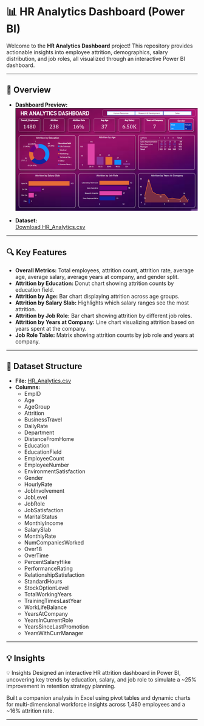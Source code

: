 # 📊 HR Analytics Dashboard (Power BI)

Welcome to the **HR Analytics Dashboard** project! This repository provides actionable insights into employee attrition, demographics, salary distribution, and job roles, all visualized through an interactive Power BI dashboard.

---

## 🚀 Overview

- **Dashboard Preview:**  
  ![HR Analytics Dashboard](./HR_Analystics_Dashboard.png)

- **Dataset:**  
  [Download HR_Analytics.csv](./HR_Analytics.csv)

---

## 🔍 Key Features

- **Overall Metrics:** Total employees, attrition count, attrition rate, average age, average salary, average years at company, and gender split.
- **Attrition by Education:** Donut chart showing attrition counts by education field.
- **Attrition by Age:** Bar chart displaying attrition across age groups.
- **Attrition by Salary Slab:** Highlights which salary ranges see the most attrition.
- **Attrition by Job Role:** Bar chart showing attrition by different job roles.
- **Attrition by Years at Company:** Line chart visualizing attrition based on years spent at the company.
- **Job Role Table:** Matrix showing attrition counts by job role and years at company.

---

## 📁 Dataset Structure

- **File:** [HR_Analytics.csv](./HR_Analytics.csv)
- **Columns:**
  - EmpID
  - Age
  - AgeGroup
  - Attrition
  - BusinessTravel
  - DailyRate
  - Department
  - DistanceFromHome
  - Education
  - EducationField
  - EmployeeCount
  - EmployeeNumber
  - EnvironmentSatisfaction
  - Gender
  - HourlyRate
  - JobInvolvement
  - JobLevel
  - JobRole
  - JobSatisfaction
  - MaritalStatus
  - MonthlyIncome
  - SalarySlab
  - MonthlyRate
  - NumCompaniesWorked
  - Over18
  - OverTime
  - PercentSalaryHike
  - PerformanceRating
  - RelationshipSatisfaction
  - StandardHours
  - StockOptionLevel
  - TotalWorkingYears
  - TrainingTimesLastYear
  - WorkLifeBalance
  - YearsAtCompany
  - YearsInCurrentRole
  - YearsSinceLastPromotion
  - YearsWithCurrManager

---

## 💡 Insights

💡 Insights
Designed an interactive HR attrition dashboard in Power BI, uncovering key trends by education, salary, and job role to simulate a ~25% improvement in retention strategy planning.

Built a companion analysis in Excel using pivot tables and dynamic charts for multi-dimensional workforce insights across 1,480 employees and a ~16% attrition rate.

---
